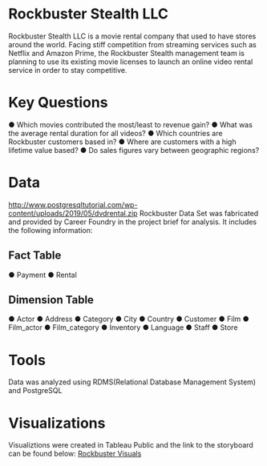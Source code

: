 # Rockbuster Stealth LLC
Rockbuster Stealth LLC is a movie rental company that used to have stores around the world. Facing stiff competition from streaming services such as Netflix and Amazon Prime, the Rockbuster Stealth management team is planning to use its existing movie licenses to launch an online video rental service in order to stay competitive.
# Key Questions
● Which movies contributed the most/least to revenue gain?
● What was the average rental duration for all videos?
● Which countries are Rockbuster customers based in?
● Where are customers with a high lifetime value based?
● Do sales figures vary between geographic regions?
# Data
http://www.postgresqltutorial.com/wp-content/uploads/2019/05/dvdrental.zip
Rockbuster Data Set was fabricated and provided by Career Foundry in the project brief for analysis. It includes the following information: 
## Fact Table
● Payment 
● Rental
## Dimension Table
● Actor 
● Address
● Category 
● City
● Country 
● Customer
● Film 
● Film_actor
● Film_category 
● Inventory
● Language 
● Staff
● Store
# Tools
 Data was analyzed using RDMS(Relational Database Management System) and PostgreSQL
# Visualizations
Visualiztions were created in Tableau Public and the link to the storyboard can be found below:
[Rockbuster Visuals](https://coach-courses-us.s3.amazonaws.com/exercises/1054/61573/1dff3e7379ab175a2219e257240f212c/Task-3.10--Presentation-_PS.pdf)
